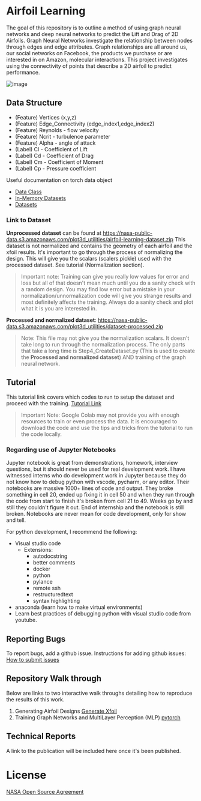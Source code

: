 # Airfoil Learning
The goal of this repository is to outline a method of using graph neural networks and deep neural networks to predict the Lift and Drag of 2D Airfoils. Graph Neural Networks investigate the relationship between nodes through edges and edge attributes. Graph relationships are all around us, our social networks on Facebook, the products we purchase or are interested in on Amazon, molecular interactions. This project investigates using the connectivity of points that describe a 2D airfoil to predict performance. 

![image](https://user-images.githubusercontent.com/9328717/157048314-72a143ea-621b-405b-89b2-bdbb72d7ba33.png)

## Data Structure

* (Feature) Vertices (x,y,z)
* (Feature) Edge_Connectivity (edge_index1,edge_index2)
* (Feature) Reynolds - flow velocity
* (Feature) Ncrit - turbulence parameter
* (Feature) Alpha - angle of attack
* (Label) Cl - Coefficient of Lift
* (Label) Cd - Coefficient of Drag
* (Label) Cm - Coefficient of Moment 
* (Label) Cp - Pressure coefficient

Useful documentation on torch data object 
* [Data Class](https://pytorch-geometric.readthedocs.io/en/latest/_modules/torch_geometric/data/data.html#Data)
* [In-Memory Datasets](https://pytorch-geometric.readthedocs.io/en/latest/notes/create_dataset.html#creating-in-memory-datasets)
* [Datasets](https://pytorch-geometric.readthedocs.io/en/latest/notes/create_dataset.html#creating-larger-datasets)

### Link to Dataset
**Unprocessed dataset** can be found at https://nasa-public-data.s3.amazonaws.com/plot3d_utilities/airfoil-learning-dataset.zip 
This dataset is not normalized and contains the geometry of each airfoil and the xfoil results. It's important to go through the process of normalizing the design. This will give you the scalars (scalers.pickle) used with the processed dataset. See tutorial (Normalization section). 

> Important note: Training can give you really low values for error and loss but all of that doesn't mean much until you do a sanity check with a random design. You may find low error but a mistake in your normalization/unnormalization code will give you strange results and most definitely affects the training. Always do a sanity check and plot what it is you are interested in. 

**Processed and normalized dataset**:  https://nasa-public-data.s3.amazonaws.com/plot3d_utilities/dataset-processed.zip

> Note: This file may not give you the normalization scalars. It doesn't take long to run through the normalization process. The only parts that take a long time is Step4_CreateDataset.py (This is used to create the **Processed and normalized dataset**) AND training of the graph neural network. 

## Tutorial
This tutorial link covers which codes to run to setup the dataset and proceed with the training. [Tutorial Link](https://colab.research.google.com/github/nasa/airfoil-learning/blob/main/Tutorials/Training_Graph_Neural_Networks.ipynb)

> Important Note: Google Colab may not provide you with enough resources to train or even process the data. It is encouraged to download the code and use the tips and tricks from the tutorial to run the code locally.


### Regarding use of Jupyter Notebooks

Jupyter notebook is great from demonstrations, homework, interview questions, but it should never be used for real development work. I have witnessed interns who do development work in Jupyter because they do not know how to debug python with vscode, pycharm, or any editor. Their notebooks are massive 1000+ lines of code and output. They broke something in cell 20, ended up fixing it in cell 50 and when they run through the code from start to finish it's broken from cell 21 to 49. Weeks go by and still they couldn't figure it out. End of internship and the notebook is still broken. Notebooks are never mean for code development, only for show and tell. 

For python development, I recommend the following:
- Visual studio code
    - Extensions:
        - autodocstring
        - better comments
        - docker
        - python
        - pylance
        - remote ssh 
        - restructuredtext
        - syntax highlighting 
- anaconda (learn how to make virtual environments) 
- Learn best practices of debugging python with visual studio code from youtube.


## Reporting Bugs 
To report bugs, add a github issue. Instructions for adding github issues: [How to submit issues](https://www.youtube.com/watch?v=TKJ4RdhyB5Y)

## Repository Walk through
Below are links to two interactive walk throughs detailing how to reproduce the results of this work. 
1. Generating Airfoil Designs [Generate Xfoil](https://github.com/nasa/airfoil-learning/tree/main/generate_xfoil)
2. Training Graph Networks and MultiLayer Perception (MLP) [pytorch](https://github.com/nasa/airfoil-learning/tree/main/pytorch)

## Technical Reports
A link to the publication will be included here once it's been published. 

# License
[NASA Open Source Agreement](https://opensource.org/licenses/NASA-1.3)
